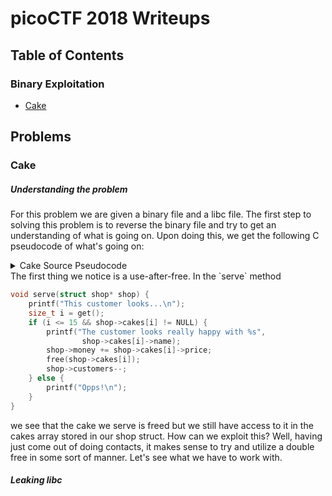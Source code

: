 # picoCTF 2018 Writeups
## Table of Contents
### Binary Exploitation
* [Cake](#Cake)

## Problems
### Cake
##### Understanding the problem
For this problem we are given a binary file and a libc file. The first step to solving this problem is to reverse the binary file and try to get an understanding of what is going on. Upon doing this, we get the following C pseudocode of what's going on:

<details><summary>Cake Source Pseudocode</summary>

```C
struct shop {
    size_t money; // offset 0
    size_t customers; // offset 8
    struct cake* cakes[16]; // offset 16
};

struct cake {
    size_t price; // offset 0
    char name[8]; // offset 8
};

void make(struct shop* shop) {
    int i = index of first empty slot in shop->cakes;
    
    printf("Making the cake");

    shop->cakes[i] = malloc(16);
    if (shop->cakes[i] == NULL) {
        puts("malloc() return null");
        exit(1);
    }

    printf("Made cake %d\nName> ", i);
    fgets_eat(shop->cakes[i]->name, 8, stdin);

    printf("Price> ");
    shop->cakes[i]->price = get();
}

void inspect(struct shop* shop) {
    printf("Which one?\n> ");
    size_t i = get();
    if (i <= 15 && shop->cakes[i] != NULL) {
        printf("%s is being sold for $%lu\n",
                shop->cakes[i]->name,
                shop->cakes[i]->price);
    } else {
        printf("You didn' make cake %lu yet.\n", i);
    }
}

void serve(struct shop* shop) {
    printf("This customer looks...\n");
    size_t i = get();
    if (i <= 15 && shop->cakes[i] != NULL) {
        printf("The customer looks really happy with %s",
                shop->cakes[i]->name);
        shop->money += shop->cakes[i]->price;
        free(shop->cakes[i]);
        shop->customers--;
    } else {
        printf("Opps!\n");
    }
}

void wait() {
    printf("Twiddling thumbs");
    spin();
    putchar('\n');
}

size_t get() { // stack protection enabled
    size_t a = 0;
    scanf("%ul", &a);
    eat_line();
    return a;
}

void main() {
    srand(0x2df);
    while (true) {
        randomly choose whether to increment shop->customers;
        process_commad();
    }
}
```

</details>
The first thing we notice is a use-after-free. In the `serve` method

```C
void serve(struct shop* shop) {
    printf("This customer looks...\n");
    size_t i = get();
    if (i <= 15 && shop->cakes[i] != NULL) {
        printf("The customer looks really happy with %s",
                shop->cakes[i]->name);
        shop->money += shop->cakes[i]->price;
        free(shop->cakes[i]);
        shop->customers--;
    } else {
        printf("Opps!\n");
    }
}
```

we see that the cake we serve is freed but we still have access to it in the cakes array stored in our shop struct. How can we exploit this? Well, having just come out of doing contacts, it makes sense to try and utilize a double free in some sort of manner. Let's see what we have to work with.

##### Leaking libc
